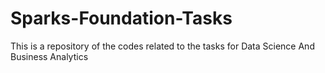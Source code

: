 # Sparks-Foundation-Tasks
This is a repository of the codes related to the tasks for Data Science And Business Analytics
